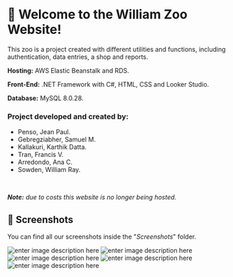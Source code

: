 ﻿#  🦁 Welcome to the William Zoo Website! 

This zoo is a project created with different utilities and functions, including authentication, data entries, a shop and reports.

**Hosting:** AWS Elastic Beanstalk and RDS.

**Front-End:** .NET Framework with C#, HTML, CSS and Looker Studio.

**Database:** MySQL 8.0.28.

### Project developed and created by:
- Penso, Jean Paul.
- Gebregziabher, Samuel M.
- Kallakuri, Karthik Datta. 
- Tran, Francis V.
- Arredondo, Ana C.
- Sowden, William Ray.

&nbsp;

***Note:*** *due to costs this website is no longer being hosted.*

##  🐷 Screenshots

You can find all our screenshots inside the "*Screenshots*" folder.

![enter image description here](https://i.ibb.co/zsygZz5/Home.png)
![enter image description here](https://i.ibb.co/wKftJPX/Our-Animals.png)
![enter image description here](https://i.ibb.co/FJ8rsTx/Shop.png)
![enter image description here](https://i.ibb.co/6PLbSMC/Animal-Report.png)
![enter image description here](https://i.ibb.co/XWz7147/Revenue-Report.png)










